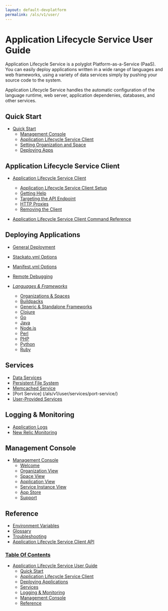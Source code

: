 ```yaml
---
layout: default-devplatform
permalink: /als/v1/user/
---
```


Application Lifecycle Service User Guide[](#helion-user-guide "Permalink to this headline")
=========================================================================

Application Lifecycle Service is a polyglot Platform-as-a-Service (PaaS). You can easily
deploy applications written in a wide range of languages and web
frameworks, using a variety of data services simply by pushing your
source code to the system.

Application Lifecycle Service handles the automatic configuration of the language runtime,
web server, application dependenies, databases, and other services.

Quick Start[](#quick-start "Permalink to this headline")
---------------------------------------------------------

-   [Quick Start](/als/v1/user/quick-start/)
    -   [Management Console](/als/v1/user/quick-start/#management-console)
    -   [Application Lifecycle Service Client](/als/v1/user/quick-start/#helion-client)
    -   [Setting Organization and
        Space](/als/v1/user/quick-start/#setting-organization-and-space)
    -   [Deploying Apps](/als/v1/user/quick-start/#deploying-apps)

Application Lifecycle Service Client[](#helion-client "Permalink to this headline")
-----------------------------------------------------------------

-   [Application Lifecycle Service Client](/als/v1/user/client/)
    -   [Application Lifecycle Service Client Setup](/als/v1/user/client/#helion-client-setup)
    -   [Getting Help](/als/v1/user/client/#getting-help)
    -   [Targeting the API
        Endpoint](/als/v1/user/client/#targeting-the-api-endpoint)
    -   [HTTP Proxies](/als/v1/user/client/#http-proxies)
    -   [Removing the Client](/als/v1/user/client/#removing-the-client)

-   [Application Lifecycle Service Client Command Reference](/als/v1/user/reference/client-ref/)

Deploying Applications[](#deploying-applications "Permalink to this headline")
-------------------------------------------------------------------------------

-   [General Deployment](/als/v1/user/deploy/)
-   [Stackato.yml Options](/als/v1/user/deploy/stackatoyml/)
-   [Manifest.yml Options](/als/v1/user/deploy/manifestyml/)
-   [Remote Debugging](/als/v1/user/deploy/app-debug/)

-   [*Languages &
    Frameworks*](/als/v1/user/deploy/#language-specific-deploy)

    -   [Organizations & Spaces](/als/v1/user/deploy/orgs-spaces/)
    -   [Buildpacks](/als/v1/user/deploy/buildpack/)
    -   [Generic & Standalone Frameworks](/als/v1/user/deploy/other-frameworks/)
    -   [Clojure](/als/v1/user/deploy/languages/clojure/)
    -   [Go](/als/v1/user/deploy/languages/go/)
    -   [Java](/als/v1/user/deploy/languages/java/)
    -   [Node.js](/als/v1/user/deploy/languages/node/)
    -   [Perl](/als/v1/user/deploy/languages/perl/)
    -   [PHP](/als/v1/user/deploy/languages/php/)
    -   [Python](/als/v1/user/deploy/languages/python/)
    -   [Ruby](/als/v1/user/deploy/languages/ruby/)

Services[](#services "Permalink to this headline")
---------------------------------------------------

-   [Data Services](/als/v1/user/services/data-services/)
-   [Persistent File System](/als/v1/user/services/filesystem/)
-   [Memcached Service](/als/v1/user/services/memcached/)
-   [Port Service] (/als/v1/user/services/port-service/)
-   [User-Provided Services](/als/v1/user/services/user-provided/)

Logging & Monitoring[](#logging-monitoring "Permalink to this headline")
-------------------------------------------------------------------------

-   [Application Logs](/als/v1/user/deploy/app-logs/)
-   [New Relic Monitoring](/als/v1/user/deploy/newrelic/)

Management Console[](#management-console "Permalink to this headline")
-----------------------------------------------------------------------

-   [Management Console](/als/v1/admin/console/customize/)
    -   [Welcome](/als/v1/admin/console/customize/#welcome)
    -   [Organization View](/als/v1/admin/console/customize/#organization-view)
    -   [Space View](/als/v1/admin/console/customize/#space-view)
    -   [Application View](/als/v1/admin/console/customize/#application-view)
    -   [Service Instance
        View](/als/v1/admin/console/customize/#service-instance-view)
    -   [App Store](/als/v1/admin/console/customize/#app-store)
    -   [Support](/als/v1/admin/console/customize/#support)

Reference[](#reference "Permalink to this headline")
-----------------------------------------------------

-   [Environment Variables](/als/v1/user/reference/environment/)
-   [Glossary](reference/glossary)
-   [Troubleshooting](reference/troubleshoot)
-   [Application Lifecycle Service Client API](/als/v1/user/reference/api/)

 

### [Table Of Contents](/als/v1/index-2/)

-   [Application Lifecycle Service User Guide](#)
    -   [Quick Start](#quick-start)
    -   [Application Lifecycle Service Client](#helion-client)
    -   [Deploying Applications](#deploying-applications)
    -   [Services](#services)
    -   [Logging & Monitoring](#logging-monitoring)
    -   [Management Console](#management-console)
    -   [Reference](#reference)

